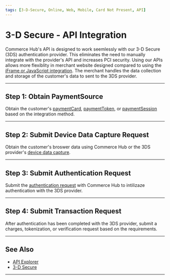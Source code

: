```yaml
---
tags: [3-D-Secure, Online, Web, Mobile, Card Not Present, API]
---
```


# 3-D Secure - API Integration

Commerce Hub's API is designed to work seemlessly with our 3-D Secure (3DS) authentication provider. This eliminates the need to manually integrate with the provider's API and increases PCI security. Using our APIs allows more flexiblity in merchant website designed compared to using the [iFrame or JavaScript integration](path?=docs/Online-Mobile-Digital/3D-Secure/3DS-Secure-Data-Capture.md). The merchant handles the data collection and storage of the customer's data to sent to the 3DS provider.

---

## Step 1: Obtain PaymentSource

Obtain the customer's [paymentCard](?path=docs/Resources/Guides/Payment-Sources/Payment-Card.md), [paymentToken](?path=docs/Resources/API-Documents/Payments_VAS/Payment-Token.md), or [paymentSession](?path+docs/Online-Mobile-Digital/Secure-Data-Capture/API/API-Only.md) based on the integration method. 

---

## Step 2: Submit Device Data Capture Request

Obtain the customer's broswer data using Commerce Hub or the 3DS provider's [device data capture](?path=docs/Online-Mobile-Digital/3D-Secure/3DS-Device-Capture.md). 

---

## Step 3: Submit Authentication Request

Submit the [authentication request](?path=docs/Online-Mobile-Digital/3D-Secure/3DS-Authentication.md) with Commerce Hub to intilizaze authentication with the 3DS provider. 

---

## Step 4: Submit Transaction Request

After authentication has been completed with the 3DS provider, submit a charges, tokenization, or verification request based on the requirements. 

---

## See Also

- [API Explorer](../api/?type=post&path=/payments/v1/charges)
- [3-D Secure](?path=docs/Online-Mobile-Digital/3D-Secure/3DSecure.md)

---
